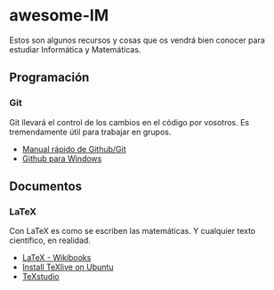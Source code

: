 awesome-IM
==========

Estos son algunos recursos y cosas que os vendrá bien conocer para estudiar Informática y Matemáticas.

## Programación

### Git

Git llevará el control de los cambios en el código por vosotros. Es tremendamente útil para trabajar en grupos.

* [Manual rápido de Github/Git](https://github.com/dgiim/dgiim.github.io/blob/master/manualgit.md)
* [Github para Windows](http://windows.github.com)

## Documentos

### LaTeX

Con LaTeX es como se escriben las matemáticas. Y cualquier texto científico, en realidad.

* [LaTeX - Wikibooks](https://en.wikibooks.org/wiki/LaTeX)
* [Install TeXlive on Ubuntu](https://github.com/scottkosty/install-tl-ubuntu)
* [TeXstudio](http://texstudio.sourceforge.net/)
